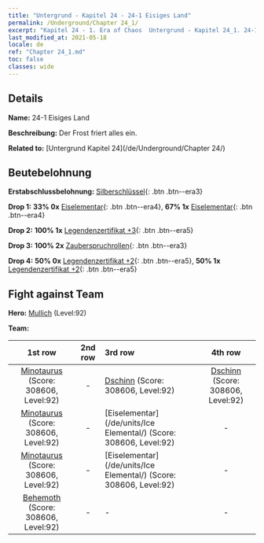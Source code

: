 ```yaml
---
title: "Untergrund - Kapitel 24 - 24-1 Eisiges Land"
permalink: /Underground/Chapter 24_1/
excerpt: "Kapitel 24 - 1. Era of Chaos  Untergrund - Kapitel 24_1. 24-1 Eisiges Land"
last_modified_at: 2021-05-18
locale: de
ref: "Chapter 24_1.md"
toc: false
classes: wide
---
```


## Details

 **Name:** 24-1 Eisiges Land

 **Beschreibung:** Der Frost friert alles ein.

 **Related to:** [Untergrund Kapitel 24](/de/Underground/Chapter 24/)

## Beutebelohnung

 **Erstabschlussbelohnung:** [Silberschlüssel](/ItemsDE/con_693/){: .btn .btn--era3}

 **Drop 1:** **33% 0x** [Eiselementar](/ItemsDE/unt_264/){: .btn .btn--era4}, **67% 1x** [Eiselementar](/ItemsDE/unt_264/){: .btn .btn--era4}

 **Drop 2:** **100% 1x** [Legendenzertifikat +3](/ItemsDE/mat_88/){: .btn .btn--era5}

 **Drop 3:** **100% 2x** [Zauberspruchrollen](/ItemsDE/con_694/){: .btn .btn--era3}

 **Drop 4:** **50% 0x** [Legendenzertifikat +2](/ItemsDE/mat_81/){: .btn .btn--era5}, **50% 1x** [Legendenzertifikat +2](/ItemsDE/mat_81/){: .btn .btn--era5}


## Fight against Team
 **Hero:** [Mullich](/de/heroes/Mullich/) (Level:92)

 **Team:**


  | 1st row | 2nd row | 3rd row | 4th row |
  |:----:|:----:|:----|:----:|
  | [Minotaurus](/de/units/Minotaur/) (Score: 308606, Level:92)  | - | [Dschinn](/de/units/Genie/) (Score: 308606, Level:92)  | [Dschinn](/de/units/Genie/) (Score: 308606, Level:92)  |
  | [Minotaurus](/de/units/Minotaur/) (Score: 308606, Level:92)  | - | [Eiselementar](/de/units/Ice Elemental/) (Score: 308606, Level:92)  | - |
  | [Minotaurus](/de/units/Minotaur/) (Score: 308606, Level:92)  | - | [Eiselementar](/de/units/Ice Elemental/) (Score: 308606, Level:92)  | - |
  | [Behemoth](/de/units/Behemoth/) (Score: 308606, Level:92)  | - | - | - |


